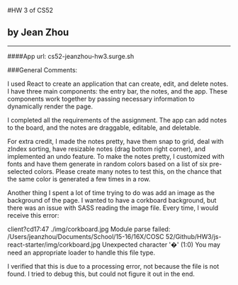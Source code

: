 #HW 3 of CS52
## by Jean Zhou

---
####App url: cs52-jeanzhou-hw3.surge.sh

###General Comments:

I used React to create an application that can create, edit, and delete notes. I have three main components: the entry bar, the notes, and the app. These components work together by passing necessary information to dynamically render the page.

I completed all the requirements of the assignment. The app can add notes to the board, and the notes are draggable, editable, and deletable.

For extra credit, I made the notes pretty, have them snap to grid, deal with zIndex sorting, have resizable notes (drag bottom right corner), and implemented an undo feature. To make the notes pretty, I customized with fonts and have them generate in random colors based on a list of six pre-selected colors. Please create many notes to test this, on the chance that the same color is generated a few times in a row. 

Another thing I spent a lot of time trying to do was add an image as the background of the page. I wanted to have a corkboard background, but there was an issue with SASS reading the image file. Every time, I would receive this error: 

client?cd17:47 ./img/corkboard.jpg
Module parse failed: /Users/jeanzhou/Documents/School/15-16/16X/COSC 52/Github/HW3/js-react-starter/img/corkboard.jpg Unexpected character '�' (1:0)
You may need an appropriate loader to handle this file type.

I verified that this is due to a processing error, not because the file is not found. I tried to debug this, but could not figure it out in the end. 